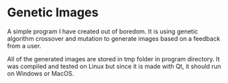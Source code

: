 # Genetic Images

A simple program I have created out of boredom.
It is using genetic algorithm crossover and mutation to generate 
images based on a feedback from a user.

All of the generated images are stored in tmp folder in program directory.
It was compiled and tested on Linux but since it is made with Qt, it should
run on Windows or MacOS.
